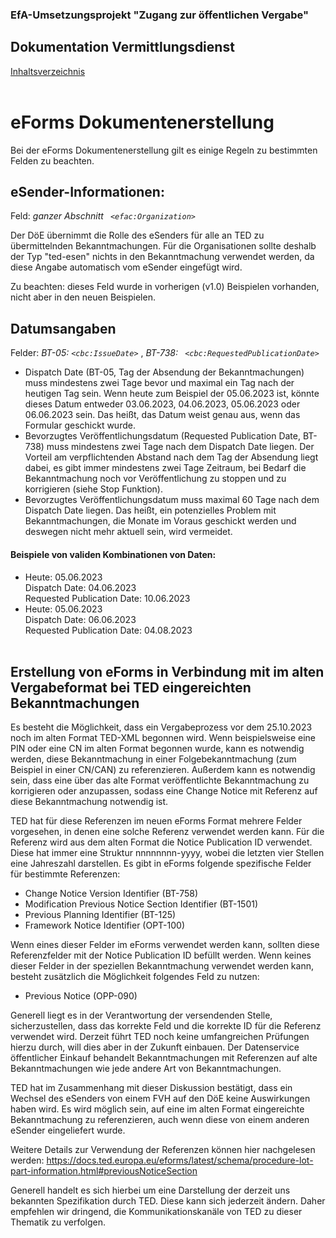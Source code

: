 ### EfA-Umsetzungsprojekt "Zugang zur öffentlichen Vergabe"
## Dokumentation Vermittlungsdienst
[Inhaltsverzeichnis](/documentation/documentation.md)
<br><br>

# eForms Dokumentenerstellung

Bei der eForms Dokumentenerstellung gilt es einige Regeln zu bestimmten Felden zu beachten.

## eSender-Informationen:

Feld: *ganzer Abschnitt ``` <efac:Organization>```*

Der DöE übernimmt die Rolle des eSenders für alle an TED zu übermittelnden Bekanntmachungen. Für die Organisationen sollte deshalb der Typ "ted-esen" nichts in den Bekanntmachung verwendet werden, da diese Angabe automatisch vom eSender eingefügt wird. 

Zu beachten: dieses Feld wurde in vorherigen (v1.0) Beispielen vorhanden, nicht aber in den neuen Beispielen.
<br>

## Datumsangaben

Felder: *BT-05: ``` <cbc:IssueDate> ```* , *BT-738: ``` <cbc:RequestedPublicationDate>```*

- Dispatch Date (BT-05, Tag der Absendung der Bekanntmachungen) muss mindestens zwei Tage bevor und maximal ein Tag nach der heutigen Tag sein. Wenn heute zum Beispiel der 05.06.2023 ist, könnte dieses Datum entweder 03.06.2023, 04.06.2023, 05.06.2023 oder 06.06.2023 sein. Das heißt, das Datum weist genau aus, wenn das Formular geschickt wurde.
- Bevorzugtes Veröffentlichungsdatum (Requested Publication Date, BT-738) muss mindestens zwei Tage nach dem Dispatch Date liegen. Der Vorteil am verpflichtenden Abstand nach dem Tag der Absendung liegt dabei, es gibt immer mindestens zwei Tage Zeitraum, bei Bedarf die Bekanntmachung noch vor Veröffentlichung zu stoppen und zu korrigieren (siehe Stop Funktion).
- Bevorzugtes Veröffentlichungsdatum muss maximal 60 Tage nach dem Dispatch Date liegen. Das heißt, ein potenzielles Problem mit Bekanntmachungen, die Monate im Voraus geschickt werden und deswegen nicht mehr aktuell sein, wird vermeidet.

#### Beispiele von validen Kombinationen von Daten:

- Heute: 05.06.2023 <br>
Dispatch Date: 04.06.2023<br>
Requested Publication Date: 10.06.2023<br>
- Heute: 05.06.2023<br>
Dispatch Date: 06.06.2023<br>
Requested Publication Date: 04.08.2023
<br><br>

## Erstellung von eForms in Verbindung mit im alten Vergabeformat bei TED eingereichten Bekanntmachungen

Es besteht die Möglichkeit, dass ein Vergabeprozess vor dem 25.10.2023 noch im alten Format TED-XML begonnen wird. Wenn beispielsweise eine PIN oder eine CN im alten Format begonnen wurde, kann es notwendig werden, diese Bekanntmachung in einer Folgebekanntmachung (zum Beispiel in einer CN/CAN) zu referenzieren. Außerdem kann es notwendig sein, dass eine über das alte Format veröffentlichte Bekanntmachung zu korrigieren oder anzupassen, sodass eine Change Notice mit Referenz auf diese Bekanntmachung notwendig ist. 

TED hat für diese Referenzen im neuen eForms Format mehrere Felder vorgesehen, in denen eine solche Referenz verwendet werden kann. Für die Referenz wird aus dem alten Format die Notice Publication ID verwendet. Diese hat immer eine Struktur nnnnnnnn-yyyy, wobei die letzten vier Stellen eine Jahreszahl darstellen. Es gibt in eForms folgende spezifische Felder für bestimmte Referenzen: 

- Change Notice Version Identifier (BT-758)
- Modification Previous Notice Section Identifier (BT-1501)
- Previous Planning Identifier (BT-125)
- Framework Notice Identifier (OPT-100)

Wenn eines dieser Felder im eForms verwendet werden kann, sollten diese Referenzfelder mit der Notice Publication ID befüllt werden. Wenn keines dieser Felder in der speziellen Bekanntmachung verwendet werden kann, besteht zusätzlich die Möglichkeit folgendes Feld zu nutzen:
- Previous Notice (OPP-090)

Generell liegt es in der Verantwortung der versendenden Stelle, sicherzustellen, dass das korrekte Feld und die korrekte ID für die Referenz verwendet wird. Derzeit führt TED noch keine umfangreichen Prüfungen hierzu durch, will dies aber in der Zukunft einbauen. Der Datenservice öffentlicher Einkauf behandelt Bekanntmachungen mit Referenzen auf alte Bekanntmachungen wie jede andere Art von Bekanntmachungen. 

TED hat im Zusammenhang mit dieser Diskussion bestätigt, dass ein Wechsel des eSenders von einem FVH auf den DöE keine Auswirkungen haben wird. Es wird möglich sein, auf eine im alten Format eingereichte Bekanntmachung zu referenzieren, auch wenn diese von einem anderen eSender eingeliefert wurde. 

Weitere Details zur Verwendung der Referenzen können hier nachgelesen werden: https://docs.ted.europa.eu/eforms/latest/schema/procedure-lot-part-information.html#previousNoticeSection

Generell handelt es sich hierbei um eine Darstellung der derzeit uns bekannten Spezifikation durch TED. Diese kann sich jederzeit ändern. Daher empfehlen wir dringend, die Kommunikationskanäle von TED zu dieser Thematik zu verfolgen. 

